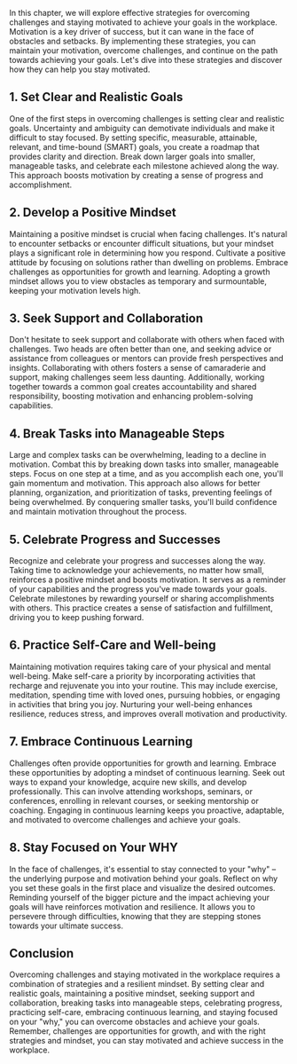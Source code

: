 
In this chapter, we will explore effective strategies for overcoming challenges and staying motivated to achieve your goals in the workplace. Motivation is a key driver of success, but it can wane in the face of obstacles and setbacks. By implementing these strategies, you can maintain your motivation, overcome challenges, and continue on the path towards achieving your goals. Let's dive into these strategies and discover how they can help you stay motivated.

## 1\. Set Clear and Realistic Goals

One of the first steps in overcoming challenges is setting clear and realistic goals. Uncertainty and ambiguity can demotivate individuals and make it difficult to stay focused. By setting specific, measurable, attainable, relevant, and time-bound (SMART) goals, you create a roadmap that provides clarity and direction. Break down larger goals into smaller, manageable tasks, and celebrate each milestone achieved along the way. This approach boosts motivation by creating a sense of progress and accomplishment.

## 2\. Develop a Positive Mindset

Maintaining a positive mindset is crucial when facing challenges. It's natural to encounter setbacks or encounter difficult situations, but your mindset plays a significant role in determining how you respond. Cultivate a positive attitude by focusing on solutions rather than dwelling on problems. Embrace challenges as opportunities for growth and learning. Adopting a growth mindset allows you to view obstacles as temporary and surmountable, keeping your motivation levels high.

## 3\. Seek Support and Collaboration

Don't hesitate to seek support and collaborate with others when faced with challenges. Two heads are often better than one, and seeking advice or assistance from colleagues or mentors can provide fresh perspectives and insights. Collaborating with others fosters a sense of camaraderie and support, making challenges seem less daunting. Additionally, working together towards a common goal creates accountability and shared responsibility, boosting motivation and enhancing problem-solving capabilities.

## 4\. Break Tasks into Manageable Steps

Large and complex tasks can be overwhelming, leading to a decline in motivation. Combat this by breaking down tasks into smaller, manageable steps. Focus on one step at a time, and as you accomplish each one, you'll gain momentum and motivation. This approach also allows for better planning, organization, and prioritization of tasks, preventing feelings of being overwhelmed. By conquering smaller tasks, you'll build confidence and maintain motivation throughout the process.

## 5\. Celebrate Progress and Successes

Recognize and celebrate your progress and successes along the way. Taking time to acknowledge your achievements, no matter how small, reinforces a positive mindset and boosts motivation. It serves as a reminder of your capabilities and the progress you've made towards your goals. Celebrate milestones by rewarding yourself or sharing accomplishments with others. This practice creates a sense of satisfaction and fulfillment, driving you to keep pushing forward.

## 6\. Practice Self-Care and Well-being

Maintaining motivation requires taking care of your physical and mental well-being. Make self-care a priority by incorporating activities that recharge and rejuvenate you into your routine. This may include exercise, meditation, spending time with loved ones, pursuing hobbies, or engaging in activities that bring you joy. Nurturing your well-being enhances resilience, reduces stress, and improves overall motivation and productivity.

## 7\. Embrace Continuous Learning

Challenges often provide opportunities for growth and learning. Embrace these opportunities by adopting a mindset of continuous learning. Seek out ways to expand your knowledge, acquire new skills, and develop professionally. This can involve attending workshops, seminars, or conferences, enrolling in relevant courses, or seeking mentorship or coaching. Engaging in continuous learning keeps you proactive, adaptable, and motivated to overcome challenges and achieve your goals.

## 8\. Stay Focused on Your WHY

In the face of challenges, it's essential to stay connected to your "why" – the underlying purpose and motivation behind your goals. Reflect on why you set these goals in the first place and visualize the desired outcomes. Reminding yourself of the bigger picture and the impact achieving your goals will have reinforces motivation and resilience. It allows you to persevere through difficulties, knowing that they are stepping stones towards your ultimate success.

## Conclusion

Overcoming challenges and staying motivated in the workplace requires a combination of strategies and a resilient mindset. By setting clear and realistic goals, maintaining a positive mindset, seeking support and collaboration, breaking tasks into manageable steps, celebrating progress, practicing self-care, embracing continuous learning, and staying focused on your "why," you can overcome obstacles and achieve your goals. Remember, challenges are opportunities for growth, and with the right strategies and mindset, you can stay motivated and achieve success in the workplace.
